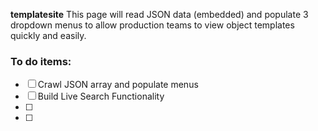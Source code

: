 **templatesite**
This page will read JSON data (embedded) and populate 3 dropdown menus to allow production teams to view object templates quickly and easily.

### To do items:

- [ ] Crawl JSON array and populate menus
- [ ] Build Live Search Functionality
- [ ] 
- [ ]
